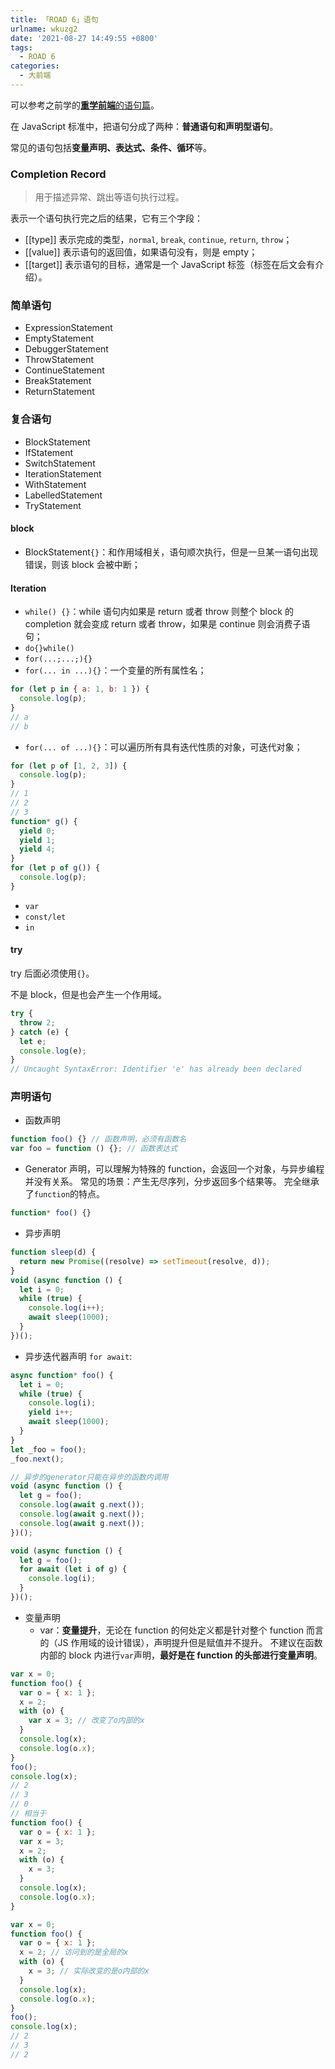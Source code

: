 ```yaml
---
title: 「ROAD 6」语句
urlname: wkuzg2
date: '2021-08-27 14:49:55 +0800'
tags:
  - ROAD 6
categories:
  - 大前端
---
```


可以参考之前学的[**重学前端**的语句篇](https://www.yuque.com/httishere/running/ang4as)。

在 JavaScript 标准中，把语句分成了两种：**普通语句和声明型语句**。

常见的语句包括**变量声明、表达式、条件、循环**等。

### Completion Record

> 用于描述异常、跳出等语句执行过程。

表示一个语句执行完之后的结果，它有三个字段：

- [[type]] 表示完成的类型，`normal`, `break`, `continue`, `return`, `throw`；
- [[value]] 表示语句的返回值，如果语句没有，则是 empty；
- [[target]] 表示语句的目标，通常是一个 JavaScript 标签（标签在后文会有介绍）。

### 简单语句

- ExpressionStatement
- EmptyStatement
- DebuggerStatement
- ThrowStatement
- ContinueStatement
- BreakStatement
- ReturnStatement

### 复合语句

- BlockStatement
- IfStatement
- SwitchStatement
- IterationStatement
- WithStatement
- LabelledStatement
- TryStatement

#### block

- BlockStatement`{}`：和作用域相关，语句顺次执行，但是一旦某一语句出现错误，则该 block 会被中断；

#### Iteration

- `while() {}`：while 语句内如果是 return 或者 throw 则整个 block 的 completion 就会变成 return 或者 throw，如果是 continue 则会消费子语句；
- `do{}while()`
- `for(...;...;){}`
- `for(... in ...){}`：一个变量的所有属性名；

```javascript
for (let p in { a: 1, b: 1 }) {
  console.log(p);
}
// a
// b
```

- `for(... of ...){}`：可以遍历所有具有迭代性质的对象，可迭代对象；

```javascript
for (let p of [1, 2, 3]) {
  console.log(p);
}
// 1
// 2
// 3
function* g() {
  yield 0;
  yield 1;
  yield 4;
}
for (let p of g()) {
  console.log(p);
}
```

- `var`
- `const/let`
- `in`

#### try

try 后面必须使用`{}`。

不是 block，但是也会产生一个作用域。

```javascript
try {
  throw 2;
} catch (e) {
  let e;
  console.log(e);
}
// Uncaught SyntaxError: Identifier 'e' has already been declared
```

### 声明语句

- 函数声明

```javascript
function foo() {} // 函数声明，必须有函数名
var foo = function () {}; // 函数表达式
```

- Generator 声明，可以理解为特殊的 function，会返回一个对象，与异步编程并没有关系。
  常见的场景：产生无尽序列，分步返回多个结果等。
  完全继承了`function`的特点。

```javascript
function* foo() {}
```

- 异步声明

```javascript
function sleep(d) {
  return new Promise((resolve) => setTimeout(resolve, d));
}
void (async function () {
  let i = 0;
  while (true) {
    console.log(i++);
    await sleep(1000);
  }
})();
```

- 异步迭代器声明
  `for await`:

```javascript
async function* foo() {
  let i = 0;
  while (true) {
    console.log(i);
    yield i++;
    await sleep(1000);
  }
}
let _foo = foo();
_foo.next();

// 异步的generator只能在异步的函数内调用
void (async function () {
  let g = foo();
  console.log(await g.next());
  console.log(await g.next());
  console.log(await g.next());
})();
```

```javascript
void (async function () {
  let g = foo();
  for await (let i of g) {
    console.log(i);
  }
})();
```

- 变量声明
  - var：**变量提升**，无论在 function 的何处定义都是针对整个 function 而言的（JS 作用域的设计错误），声明提升但是赋值并不提升。
    不建议在函数内部的 block 内进行`var`声明，**最好是在 function 的头部进行变量声明**。

```javascript
var x = 0;
function foo() {
  var o = { x: 1 };
  x = 2;
  with (o) {
    var x = 3; // 改变了o内部的x
  }
  console.log(x);
  console.log(o.x);
}
foo();
console.log(x);
// 2
// 3
// 0
// 相当于
function foo() {
  var o = { x: 1 };
  var x = 3;
  x = 2;
  with (o) {
    x = 3;
  }
  console.log(x);
  console.log(o.x);
}
```

```javascript
var x = 0;
function foo() {
  var o = { x: 1 };
  x = 2; // 访问到的是全局的x
  with (o) {
    x = 3; // 实际改变的是o内部的x
  }
  console.log(x);
  console.log(o.x);
}
foo();
console.log(x);
// 2
// 3
// 2
```
